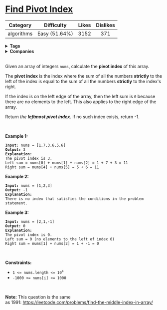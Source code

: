 # [Find Pivot Index](https://leetcode.com/problems/find-pivot-index/description/)

| Category | Difficulty | Likes | Dislikes |
| :------: | :--------: | :---: | :------: |
| algorithms | Easy (51.64%) | 3152 | 371 |

<details>
  <summary><strong>Tags</strong></summary>

  [array](https://leetcode.com/tag/array)

</details>

<details>
  <summary><strong>Companies</strong></summary>

  

</details>
<br />
<p>Given an array of integers <code>nums</code>, calculate the <strong>pivot index</strong> of this array.</p>

<p>The <strong>pivot index</strong> is the index where the sum of all the numbers <strong>strictly</strong> to the left of the index is equal to the sum of all the numbers <strong>strictly</strong> to the index&#39;s right.</p>

<p>If the index is on the left edge of the array, then the left sum is <code>0</code> because there are no elements to the left. This also applies to the right edge of the array.</p>

<p>Return <em>the <strong>leftmost pivot index</strong></em>. If no such index exists, return -1.</p>

<p>&nbsp;</p>
<p><strong>Example 1:</strong></p>

<pre><code><strong>Input:</strong> nums = [1,7,3,6,5,6]
<strong>Output:</strong> 3
<strong>Explanation:</strong>
The pivot index is 3.
Left sum = nums[0] + nums[1] + nums[2] = 1 + 7 + 3 = 11
Right sum = nums[4] + nums[5] = 5 + 6 = 11</code></pre>

<p><strong>Example 2:</strong></p>

<pre><code><strong>Input:</strong> nums = [1,2,3]
<strong>Output:</strong> -1
<strong>Explanation:</strong>
There is no index that satisfies the conditions in the problem statement.</code></pre>

<p><strong>Example 3:</strong></p>

<pre><code><strong>Input:</strong> nums = [2,1,-1]
<strong>Output:</strong> 0
<strong>Explanation:</strong>
The pivot index is 0.
Left sum = 0 (no elements to the left of index 0)
Right sum = nums[1] + nums[2] = 1 + -1 = 0</code></pre>

<p>&nbsp;</p>
<p><strong>Constraints:</strong></p>

<ul>
  <li><code>1 &lt;= nums.length &lt;= 10<sup>4</sup></code></li>
  <li><code>-1000 &lt;= nums[i] &lt;= 1000</code></li>
</ul>

<p>&nbsp;</p>
<p><strong>Note:</strong> This question is the same as&nbsp;1991:&nbsp;<a href="https://leetcode.com/problems/find-the-middle-index-in-array/" target="_blank">https://leetcode.com/problems/find-the-middle-index-in-array/</a></p>

